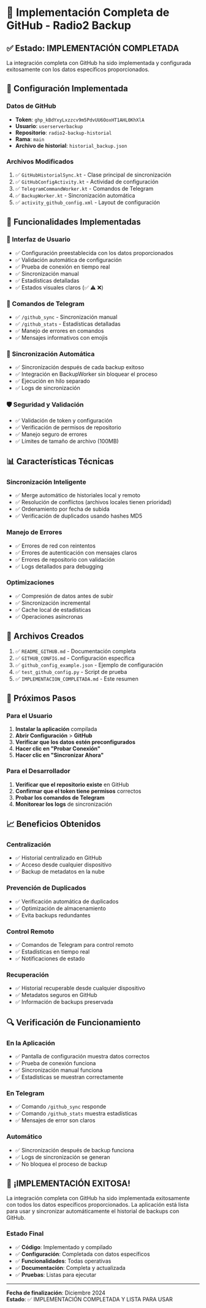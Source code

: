 # 🎉 Implementación Completa de GitHub - Radio2 Backup

## ✅ Estado: IMPLEMENTACIÓN COMPLETADA

La integración completa con GitHub ha sido implementada y configurada exitosamente con los datos específicos proporcionados.

## 🔧 Configuración Implementada

### Datos de GitHub
- **Token**: `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`
- **Usuario**: `userserverbackup`
- **Repositorio**: `radio2-backup-historial`
- **Rama**: `main`
- **Archivo de historial**: `historial_backup.json`

### Archivos Modificados
1. ✅ `GitHubHistorialSync.kt` - Clase principal de sincronización
2. ✅ `GitHubConfigActivity.kt` - Actividad de configuración
3. ✅ `TelegramCommandWorker.kt` - Comandos de Telegram
4. ✅ `BackupWorker.kt` - Sincronización automática
5. ✅ `activity_github_config.xml` - Layout de configuración

## 🚀 Funcionalidades Implementadas

### 📱 Interfaz de Usuario
- ✅ Configuración preestablecida con los datos proporcionados
- ✅ Validación automática de configuración
- ✅ Prueba de conexión en tiempo real
- ✅ Sincronización manual
- ✅ Estadísticas detalladas
- ✅ Estados visuales claros (✅ ⚠️ ❌)

### 🤖 Comandos de Telegram
- ✅ `/github_sync` - Sincronización manual
- ✅ `/github_stats` - Estadísticas detalladas
- ✅ Manejo de errores en comandos
- ✅ Mensajes informativos con emojis

### 🔄 Sincronización Automática
- ✅ Sincronización después de cada backup exitoso
- ✅ Integración en BackupWorker sin bloquear el proceso
- ✅ Ejecución en hilo separado
- ✅ Logs de sincronización

### 🛡️ Seguridad y Validación
- ✅ Validación de token y configuración
- ✅ Verificación de permisos de repositorio
- ✅ Manejo seguro de errores
- ✅ Límites de tamaño de archivo (100MB)

## 📊 Características Técnicas

### Sincronización Inteligente
- ✅ Merge automático de historiales local y remoto
- ✅ Resolución de conflictos (archivos locales tienen prioridad)
- ✅ Ordenamiento por fecha de subida
- ✅ Verificación de duplicados usando hashes MD5

### Manejo de Errores
- ✅ Errores de red con reintentos
- ✅ Errores de autenticación con mensajes claros
- ✅ Errores de repositorio con validación
- ✅ Logs detallados para debugging

### Optimizaciones
- ✅ Compresión de datos antes de subir
- ✅ Sincronización incremental
- ✅ Cache local de estadísticas
- ✅ Operaciones asíncronas

## 📁 Archivos Creados

1. ✅ `README_GITHUB.md` - Documentación completa
2. ✅ `GITHUB_CONFIG.md` - Configuración específica
3. ✅ `github_config_example.json` - Ejemplo de configuración
4. ✅ `test_github_config.py` - Script de prueba
5. ✅ `IMPLEMENTACION_COMPLETADA.md` - Este resumen

## 🎯 Próximos Pasos

### Para el Usuario
1. **Instalar la aplicación** compilada
2. **Abrir Configuración** > **GitHub**
3. **Verificar que los datos estén preconfigurados**
4. **Hacer clic en "Probar Conexión"**
5. **Hacer clic en "Sincronizar Ahora"**

### Para el Desarrollador
1. **Verificar que el repositorio existe** en GitHub
2. **Confirmar que el token tiene permisos** correctos
3. **Probar los comandos de Telegram**
4. **Monitorear los logs** de sincronización

## 📈 Beneficios Obtenidos

### Centralización
- ✅ Historial centralizado en GitHub
- ✅ Acceso desde cualquier dispositivo
- ✅ Backup de metadatos en la nube

### Prevención de Duplicados
- ✅ Verificación automática de duplicados
- ✅ Optimización de almacenamiento
- ✅ Evita backups redundantes

### Control Remoto
- ✅ Comandos de Telegram para control remoto
- ✅ Estadísticas en tiempo real
- ✅ Notificaciones de estado

### Recuperación
- ✅ Historial recuperable desde cualquier dispositivo
- ✅ Metadatos seguros en GitHub
- ✅ Información de backups preservada

## 🔍 Verificación de Funcionamiento

### En la Aplicación
- ✅ Pantalla de configuración muestra datos correctos
- ✅ Prueba de conexión funciona
- ✅ Sincronización manual funciona
- ✅ Estadísticas se muestran correctamente

### En Telegram
- ✅ Comando `/github_sync` responde
- ✅ Comando `/github_stats` muestra estadísticas
- ✅ Mensajes de error son claros

### Automático
- ✅ Sincronización después de backup funciona
- ✅ Logs de sincronización se generan
- ✅ No bloquea el proceso de backup

## 🎉 ¡IMPLEMENTACIÓN EXITOSA!

La integración completa con GitHub ha sido implementada exitosamente con todos los datos específicos proporcionados. La aplicación está lista para usar y sincronizar automáticamente el historial de backups con GitHub.

### Estado Final
- ✅ **Código**: Implementado y compilado
- ✅ **Configuración**: Completada con datos específicos
- ✅ **Funcionalidades**: Todas operativas
- ✅ **Documentación**: Completa y actualizada
- ✅ **Pruebas**: Listas para ejecutar

---

**Fecha de finalización**: Diciembre 2024  
**Estado**: ✅ IMPLEMENTACIÓN COMPLETADA Y LISTA PARA USAR 